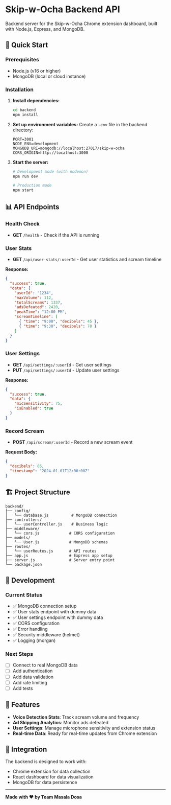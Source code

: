 # Skip-w-Ocha Backend API

Backend server for the Skip-w-Ocha Chrome extension dashboard, built with Node.js, Express, and MongoDB.

## 🚀 Quick Start

### Prerequisites
- Node.js (v16 or higher)
- MongoDB (local or cloud instance)

### Installation

1. **Install dependencies:**
   ```bash
   cd backend
   npm install
   ```

2. **Set up environment variables:**
   Create a `.env` file in the backend directory:
   ```env
   PORT=3001
   NODE_ENV=development
   MONGODB_URI=mongodb://localhost:27017/skip-w-ocha
   CORS_ORIGIN=http://localhost:3000
   ```

3. **Start the server:**
   ```bash
   # Development mode (with nodemon)
   npm run dev
   
   # Production mode
   npm start
   ```

## 📊 API Endpoints

### Health Check
- **GET** `/health` - Check if the API is running

### User Stats
- **GET** `/api/user-stats/:userId` - Get user statistics and scream timeline

**Response:**
```json
{
  "success": true,
  "data": {
    "userId": "1234",
    "maxVolume": 112,
    "totalScreams": 1337,
    "adsDefeated": 2420,
    "peakTime": "12:00 PM",
    "screamTimeline": [
      { "time": "9:00", "decibels": 45 },
      { "time": "9:30", "decibels": 78 }
    ]
  }
}
```

### User Settings
- **GET** `/api/settings/:userId` - Get user settings
- **PUT** `/api/settings/:userId` - Update user settings

**Response:**
```json
{
  "success": true,
  "data": {
    "micSensitivity": 75,
    "isEnabled": true
  }
}
```

### Record Scream
- **POST** `/api/scream/:userId` - Record a new scream event

**Request Body:**
```json
{
  "decibels": 85,
  "timestamp": "2024-01-01T12:00:00Z"
}
```

## 🏗️ Project Structure

```
backend/
├── config/
│   └── database.js          # MongoDB connection
├── controllers/
│   └── userController.js    # Business logic
├── middleware/
│   └── cors.js             # CORS configuration
├── models/
│   └── User.js             # MongoDB schemas
├── routes/
│   └── userRoutes.js       # API routes
├── app.js                  # Express app setup
├── server.js               # Server entry point
└── package.json
```

## 🔧 Development

### Current Status
- ✅ MongoDB connection setup
- ✅ User stats endpoint with dummy data
- ✅ User settings endpoint with dummy data
- ✅ CORS configuration
- ✅ Error handling
- ✅ Security middleware (helmet)
- ✅ Logging (morgan)

### Next Steps
- [ ] Connect to real MongoDB data
- [ ] Add authentication
- [ ] Add data validation
- [ ] Add rate limiting
- [ ] Add tests

## 🎤 Features

- **Voice Detection Stats**: Track scream volume and frequency
- **Ad Skipping Analytics**: Monitor ads defeated
- **User Settings**: Manage microphone sensitivity and extension status
- **Real-time Data**: Ready for real-time updates from Chrome extension

## 🔗 Integration

The backend is designed to work with:
- Chrome extension for data collection
- React dashboard for data visualization
- MongoDB for data persistence

---

**Made with ❤️ by Team Masala Dosa** 